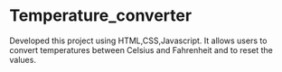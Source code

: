 # Temperature_converter
Developed this project using HTML,CSS,Javascript. It allows users to convert temperatures between Celsius and Fahrenheit and to reset the values.
